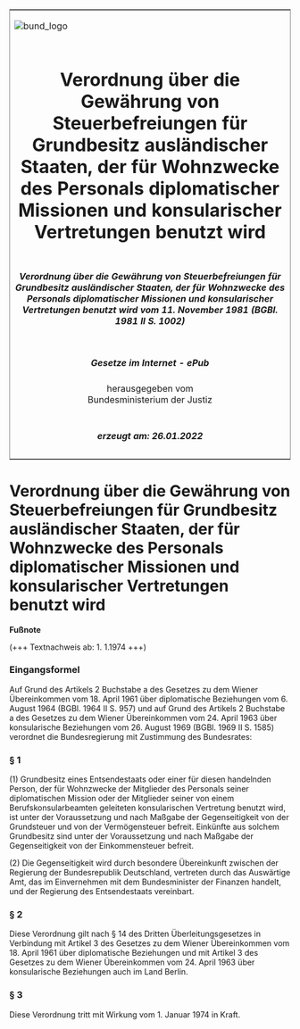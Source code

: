 <span id="DECKBLATT.html"></span>

<table border="0" frame="border" width="100%">

<tr valign="top">

<td align="left">

![bund\_logo](BfJ_2021_Web_de_de.gif)

</td>

<td align="right">

 

</td>

</tr>

<tr align="center" valign="middle">

<td colspan="2">

# Verordnung über die Gewährung von Steuerbefreiungen für Grundbesitz ausländischer Staaten, der für Wohnzwecke des Personals diplomatischer Missionen und konsularischer Vertretungen benutzt wird

</td>

</tr>

<tr align="center" valign="middle">

<td colspan="2">

##### Verordnung über die Gewährung von Steuerbefreiungen für Grundbesitz ausländischer Staaten, der für Wohnzwecke des Personals diplomatischer Missionen und konsularischer Vertretungen benutzt wird vom 11. November 1981 (BGBl. 1981 II S. 1002)

</td>

</tr>

<tr align="center" valign="middle">

<td colspan="2">

  
  

##### Gesetze im Internet - ePub  
  
herausgegeben vom  
Bundesministerium der Justiz

</td>

</tr>

<tr align="center" valign="bottom">

<td colspan="2">

  
  

##### erzeugt am: 26.01.2022

</td>

</tr>

</table>

<span id="BJNR210020981.html"></span>

# Verordnung über die Gewährung von Steuerbefreiungen für Grundbesitz ausländischer Staaten, der für Wohnzwecke des Personals diplomatischer Missionen und konsularischer Vertretungen benutzt wird

<div>

  
**Fußnote**

<div class="jnhtml">

<div>

<div class="jurAbsatz">

(+++ Textnachweis ab: 1. 1.1974 +++)

</div>

</div>

</div>

</div>

<span id="BJNR210020981BJNE000100304.html"></span>

### Eingangsformel  

<div>

<div class="jnhtml">

<div>

<div class="jurAbsatz">

Auf Grund des Artikels 2 Buchstabe a des Gesetzes zu dem Wiener
Übereinkommen vom 18. April 1961 über diplomatische Beziehungen vom 6.
August 1964 (BGBl. 1964 II S. 957) und auf Grund des Artikels 2
Buchstabe a des Gesetzes zu dem Wiener Übereinkommen vom 24. April 1963
über konsularische Beziehungen vom 26. August 1969 (BGBl. 1969 II S.
1585) verordnet die Bundesregierung mit Zustimmung des Bundesrates:

</div>

</div>

</div>

</div>

<span id="BJNR210020981BJNE000200304.html"></span>

### § 1  

<div>

<div class="jnhtml">

<div>

<div class="jurAbsatz">

(1) Grundbesitz eines Entsendestaats oder einer für diesen handelnden
Person, der für Wohnzwecke der Mitglieder des Personals seiner
diplomatischen Mission oder der Mitglieder seiner von einem
Berufskonsularbeamten geleiteten konsularischen Vertretung benutzt wird,
ist unter der Voraussetzung und nach Maßgabe der Gegenseitigkeit von der
Grundsteuer und von der Vermögensteuer befreit. Einkünfte aus solchem
Grundbesitz sind unter der Voraussetzung und nach Maßgabe der
Gegenseitigkeit von der Einkommensteuer befreit.

</div>

<div class="jurAbsatz">

(2) Die Gegenseitigkeit wird durch besondere Übereinkunft zwischen der
Regierung der Bundesrepublik Deutschland, vertreten durch das Auswärtige
Amt, das im Einvernehmen mit dem Bundesminister der Finanzen handelt,
und der Regierung des Entsendestaats vereinbart.

</div>

</div>

</div>

</div>

<span id="BJNR210020981BJNE000300304.html"></span>

### § 2  

<div>

<div class="jnhtml">

<div>

<div class="jurAbsatz">

Diese Verordnung gilt nach § 14 des Dritten Überleitungsgesetzes in
Verbindung mit Artikel 3 des Gesetzes zu dem Wiener Übereinkommen vom
18. April 1961 über diplomatische Beziehungen und mit Artikel 3 des
Gesetzes zu dem Wiener Übereinkommen vom 24. April 1963 über
konsularische Beziehungen auch im Land Berlin.

</div>

</div>

</div>

</div>

<span id="BJNR210020981BJNE000400304.html"></span>

### § 3  

<div>

<div class="jnhtml">

<div>

<div class="jurAbsatz">

Diese Verordnung tritt mit Wirkung vom 1. Januar 1974 in Kraft.

</div>

</div>

</div>

</div>
